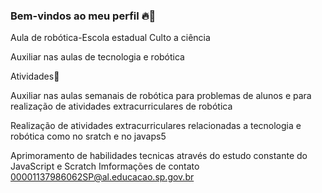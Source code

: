 ### Bem-vindos ao meu perfil 🔥👏
Aula de robótica-Escola estadual Culto a ciência 

Auxiliar nas aulas de tecnologia e robótica

Atividades📖

Auxiliar nas aulas semanais de robótica para problemas de alunos e para realização de atividades extracurriculares de robótica 

Realização de atividades extracurriculares relacionadas a tecnologia e robótica como no sratch e no javaps5

Aprimoramento de habilidades tecnicas através do estudo constante do JavaScript e Scratch
Imformações de contato 
00001137986062SP@al.educacao.sp.gov.br

